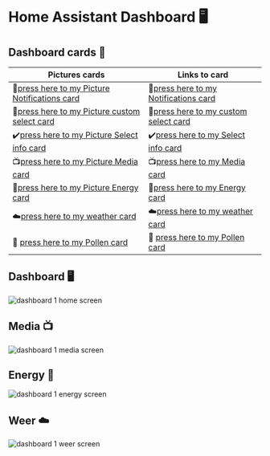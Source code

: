 # Home Assistant Dashboard 🖥️

## Dashboard cards :hammer: 
Pictures cards | Links to card
--------------  | -------------
📓[press here to my Picture Notifications card](https://github.com/jrspowers/Homeassistant-config/blob/master/dashboards/dashboard1/notifications_card)| 📓[press here to my Notifications card](https://github.com/jrspowers/Homeassistant-config/blob/master/dashboards/dashboard1/notifications_card/notifications_card.yaml)
🔨[press here to my Picture custom select card](https://github.com/jrspowers/Homeassistant-config/blob/master/dashboards/dashboard1/custom_select_card)| 🔨[press here to my custom select card](https://github.com/jrspowers/Homeassistant-config/blob/master/dashboards/dashboard1/custom_select_card/custom_select_card.yaml)
✔️[press here to my Picture Select info card](https://github.com/jrspowers/Homeassistant-config/blob/master/dashboards/dashboard1/select_info_card) | ✔️[press here to my Select info card](https://github.com/jrspowers/Homeassistant-config/blob/master/dashboards/dashboard1/select_info_card/select_info_card.yaml)
📺[press here to my Picture Media card](https://github.com/jrspowers/Homeassistant-config/blob/master/dashboards/dashboard1/media_card) | 📺[press here to my Media card](https://github.com/jrspowers/Homeassistant-config/blob/master/dashboards/dashboard1/media_card/media_card.yaml)
🔌[press here to my Picture Energy card](https://github.com/jrspowers/Homeassistant-config/blob/master/dashboards/dashboard1/energy_card) | 🔌[press here to my Energy card](https://github.com/jrspowers/Homeassistant-config/blob/master/dashboards/dashboard1/energy_card/energy_card.yaml)
☁️[press here to my weather card](https://github.com/jrspowers/Homeassistant-config/blob/master/dashboards/dashboard1/weather_card) | ☁️[press here to my weather card](https://github.com/jrspowers/Homeassistant-config/blob/master/dashboards/dashboard1/weather_card/select_weather_card.yaml)
🌳 [press here to my Pollen card](https://github.com/jrspowers/Homeassistant-config/blob/master/dashboards/dashboard1/weather_card) | 🌳 [press here to my Pollen card](https://github.com/jrspowers/Homeassistant-config/blob/master/dashboards/dashboard1/weather_card/pollen_card.yaml)
## Dashboard 🖥️
![dashboard 1 home screen](https://user-images.githubusercontent.com/60328474/118138917-28f75280-b407-11eb-9e87-ca076318031a.png)
## Media 📺
![dashboard 1 media screen](https://user-images.githubusercontent.com/60328474/117547832-0d203500-b032-11eb-8c0b-225c830c4408.png)
## Energy 🔌
![dashboard 1 energy screen](https://user-images.githubusercontent.com/60328474/118138873-1b41cd00-b407-11eb-8b68-0593cda0648f.png)
## Weer ☁️
![dashboard 1 weer screen](https://user-images.githubusercontent.com/60328474/118172208-67533880-b42c-11eb-84e1-acd273e09120.png)

